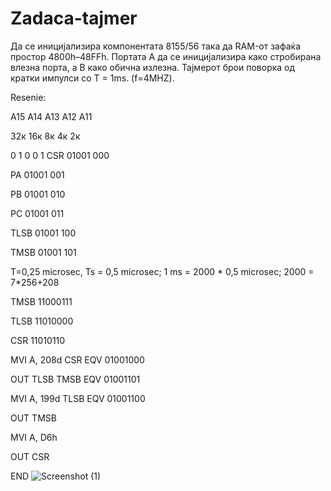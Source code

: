 # Zadaca-tajmer
Да се иницијализира компонентата 8155/56 така да RAM-от зафаќа простор 4800h–48FFh. Портата А да се иницијализира како стробирана влезна порта, а B како обична излезна. Тајмерот брои поворка од кратки импулси со T = 1ms. (f=4MHZ).

Resenie:

А15 А14 А13 А12 А11

32к 16к 8к 4к 2к

0 1 0 0 1
CSR 01001 000

PA 01001 001

PB 01001 010

PC 01001 011

TLSB 01001 100

TMSB 01001 101

T=0,25 microsec, Ts = 0,5 microsec; 1 ms = 2000 * 0,5 microsec; 2000 = 7*256+208

TMSB 11000111

TLSB 11010000

CSR 11010110

MVI A, 208d        CSR EQV 01001000

OUT TLSB           TMSB EQV 01001101

MVI A, 199d        TLSB EQV 01001100

OUT TMSB

MVI A, D6h

OUT CSR

END
 ![Screenshot (1)](https://github.com/TrajceStudent/Zadaca-tajmer/blob/main/Diagram.png)

